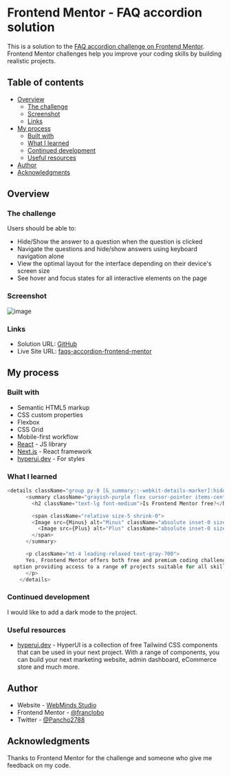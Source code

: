 # Frontend Mentor - FAQ accordion solution

This is a solution to the [FAQ accordion challenge on Frontend Mentor](https://www.frontendmentor.io/challenges/faq-accordion-wyfFdeBwBz). Frontend Mentor challenges help you improve your coding skills by building realistic projects. 

## Table of contents

- [Overview](#overview)
  - [The challenge](#the-challenge)
  - [Screenshot](#screenshot)
  - [Links](#links)
- [My process](#my-process)
  - [Built with](#built-with)
  - [What I learned](#what-i-learned)
  - [Continued development](#continued-development)
  - [Useful resources](#useful-resources)
- [Author](#author)
- [Acknowledgments](#acknowledgments)

## Overview

### The challenge

Users should be able to:

- Hide/Show the answer to a question when the question is clicked
- Navigate the questions and hide/show answers using keyboard navigation alone
- View the optimal layout for the interface depending on their device's screen size
- See hover and focus states for all interactive elements on the page

### Screenshot

![image](https://github.com/franclobo/FAQs-acordion/assets/58642949/86abd350-1b6a-40b9-80e8-9c3fd88b038f)


### Links

- Solution URL: [GitHub](https://github.com/franclobo/FAQs-acordion)
- Live Site URL: [faqs-accordion-frontend-mentor](https://faqs-accordion-frontend-mentor.netlify.app/)

## My process

### Built with

- Semantic HTML5 markup
- CSS custom properties
- Flexbox
- CSS Grid
- Mobile-first workflow
- [React](https://reactjs.org/) - JS library
- [Next.js](https://nextjs.org/) - React framework
- [hyperui.dev](https://www.hyperui.dev/components/marketing/faqs) - For styles

### What I learned

```js
<details className="group py-8 [&_summary::-webkit-details-marker]:hidden">
      <summary className="grayish-purple flex cursor-pointer items-center justify-between gap-1.5 text-gray-900">
        <h2 className="text-lg font-medium">Is Frontend Mentor free?</h2>

        <span className="relative size-5 shrink-0">
        <Image src={Minus} alt="Minus" className="absolute inset-0 size-5 opacity-0 group-open:opacity-100" />
          <Image src={Plus} alt="Plus" className="absolute inset-0 size-5 opacity-100 group-open:opacity-0" />
        </span>
      </summary>

      <p className="mt-4 leading-relaxed text-gray-700">
      Yes, Frontend Mentor offers both free and premium coding challenges, with the free 
  option providing access to a range of projects suitable for all skill levels.
      </p>
    </details>
```

### Continued development

I would like to add a dark mode to the project.

### Useful resources

- [hyperui.dev](https://www.hyperui.dev/components/marketing/faqs) - HyperUI is a collection of free Tailwind CSS components that can be used in your next project. With a range of components, you can build your next marketing website, admin dashboard, eCommerce store and much more.


## Author

- Website - [WebMinds Studio](https://www.webmindsstudio.com/)
- Frontend Mentor - [@franclobo](https://www.frontendmentor.io/profile/franclobo)
- Twitter - [@Pancho2788](https://twitter.com/Pancho2788)

## Acknowledgments

Thanks to Frontend Mentor for the challenge and someone who give me feedback on my code.
